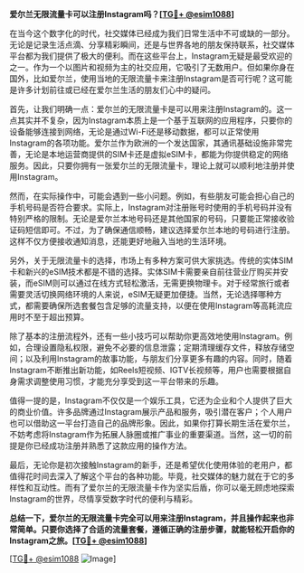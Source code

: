 **爱尔兰无限流量卡可以注册Instagram吗？[[TG💪+ @esim1088](https://t.me/s/esim1088)]**

在当今这个数字化的时代，社交媒体已经成为我们日常生活中不可或缺的一部分。无论是记录生活点滴、分享精彩瞬间，还是与世界各地的朋友保持联系，社交媒体平台都为我们提供了极大的便利。而在这些平台上，Instagram无疑是最受欢迎的之一。作为一个以图片和视频为主的社交应用，它吸引了无数用户。但如果你身在国外，比如爱尔兰，使用当地的无限流量卡来注册Instagram是否可行呢？这可能是许多计划前往或已经在爱尔兰生活的朋友们心中的疑问。

首先，让我们明确一点：爱尔兰的无限流量卡是可以用来注册Instagram的。这一点其实并不复杂，因为Instagram本质上是一个基于互联网的应用程序，只要你的设备能够连接到网络，无论是通过Wi-Fi还是移动数据，都可以正常使用Instagram的各项功能。爱尔兰作为欧洲的一个发达国家，其通讯基础设施非常完善，无论是本地运营商提供的SIM卡还是虚拟eSIM卡，都能为你提供稳定的网络服务。因此，只要你拥有一张爱尔兰的无限流量卡，理论上就可以顺利地注册并使用Instagram。

然而，在实际操作中，可能会遇到一些小问题。例如，有些朋友可能会担心自己的手机号码是否符合要求。实际上，Instagram对注册账号时使用的手机号码并没有特别严格的限制。无论是爱尔兰本地号码还是其他国家的号码，只要能正常接收验证码短信即可。不过，为了确保通信顺畅，建议选择爱尔兰本地的号码进行注册。这样不仅方便接收通知消息，还能更好地融入当地的生活环境。

另外，关于无限流量卡的选择，市场上有多种方案可供大家挑选。传统的实体SIM卡和新兴的eSIM技术都是不错的选择。实体SIM卡需要亲自前往营业厅购买并安装，而eSIM则可以通过在线方式轻松激活，无需更换物理卡。对于经常旅行或者需要灵活切换网络环境的人来说，eSIM无疑更加便捷。当然，无论选择哪种方式，都需要确保所选套餐包含足够的流量支持，以便在使用Instagram等高耗流应用时不至于超出预算。

除了基本的注册流程外，还有一些小技巧可以帮助你更高效地使用Instagram。例如，合理设置隐私权限，避免不必要的信息泄露；定期清理缓存文件，释放存储空间；以及利用Instagram的故事功能，与朋友们分享更多有趣的内容。同时，随着Instagram不断推出新功能，如Reels短视频、IGTV长视频等，用户也需要根据自身需求调整使用习惯，才能充分享受到这一平台带来的乐趣。

值得一提的是，Instagram不仅仅是一个娱乐工具，它还为企业和个人提供了巨大的商业价值。许多品牌通过Instagram展示产品和服务，吸引潜在客户；个人用户也可以借助这一平台打造自己的品牌形象。因此，如果你打算长期生活在爱尔兰，不妨考虑将Instagram作为拓展人脉圈或推广事业的重要渠道。当然，这一切的前提是你已经成功注册并熟悉了这款应用的操作方法。

最后，无论你是初次接触Instagram的新手，还是希望优化使用体验的老用户，都值得花时间去深入了解这个平台的各种功能。毕竟，社交媒体的魅力就在于它的多样性和互动性。而有了爱尔兰的无限流量卡作为坚实后盾，你可以毫无顾虑地探索Instagram的世界，尽情享受数字时代的便利与精彩。

**总结一下，爱尔兰的无限流量卡完全可以用来注册Instagram，并且操作起来也非常简单。只要你选择了合适的流量套餐，遵循正确的注册步骤，就能轻松开启你的Instagram之旅。[[TG💪+ @esim1088](https://t.me/s/esim1088)]**

[[TG💪+ @esim1088](https://t.me/s/esim1088) ![Image](https://i.postimg.cc/4NQfJmqS/Snipaste-2025-05-13-00-14-12.png)]